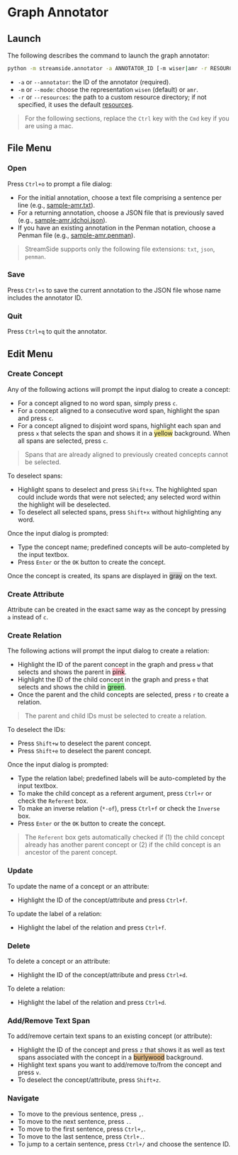 # Graph Annotator

## Launch

The following describes the command to launch the graph annotator:

```bash
python -m streamside.annotator -a ANNOTATOR_ID [-m wiser|amr -r RESOURCE_DIR] &
```
* `-a` or `--annotator`: the ID of the annotator (required).
* `-m` or `--mode`: choose the representation `wisen` (default) or `amr`.
* `-r` or `--resources`: the path to a custom resource directory; if not specified, it uses the default [resources](../streamside/resources/).

> For the following sections, replace the `Ctrl` key with the `Cmd` key if you are using a mac.


## File Menu

### Open

Press `Ctrl+o` to prompt a file dialog:

* For the initial annotation, choose a text file comprising a sentence per line (e.g., [sample-amr.txt](../samples/sample-amr.txt)).
* For a returning annotation, choose a JSON file that is previously saved (e.g., [sample-amr.jdchoi.json](../samples/sample-amr.jdchoi.json)).
* If you have an existing annotation in the Penman notation, choose a Penman file (e.g., [sample-amr.penman](../samples/sample-amr.penman)).

> StreamSide supports only the following file extensions: `txt`, `json`, `penman`. 

### Save

Press `Ctrl+s` to save the current annotation to the JSON file whose name includes the annotator ID.

### Quit

Press `Ctrl+q` to quit the annotator.


## Edit Menu

### Create Concept

Any of the following actions will prompt the input dialog to create a concept:

* For a concept aligned to no word span, simply press `c`.
* For a concept aligned to a consecutive word span, highlight the span and press `c`.
* For a concept aligned to disjoint word spans, highlight each span and press `x` that selects the span and shows it in a <span style="background-color:khaki;">yellow</span> background. When all spans are selected, press `c`.

> Spans that are already aligned to previously created concepts cannot be selected.

To deselect spans:

* Highlight spans to deselect and press `Shift+x`. The highlighted span could include words that were not selected; any selected word within the highlight will be deselected.
* To deselect all selected spans, press `Shift+x` without highlighting any word.


Once the input dialog is prompted:

* Type the concept name; predefined concepts will be auto-completed by the input textbox.
* Press `Enter` or the `OK` button to create the concept.

Once the concept is created, its spans are displayed in <span style="background-color:lightgray;">gray</span> on the text.

### Create Attribute

Attribute can be created in the exact same way as the concept by pressing `a` instead of `c`.

### Create Relation

The following actions will prompt the input dialog to create a relation:

* Highlight the ID of the parent concept in the graph and press `w` that selects and shows the parent in <span style="background-color:lightpink;">pink</span>.
* Highlight the ID of the child concept in the graph and press `e` that selects and shows the child in <span style="background-color:lightgreen;">green</span>.
* Once the parent and the child concepts are selected, press `r` to create a relation.

> The parent and child IDs must be selected to create a relation.

To deselect the IDs:

* Press `Shift+w` to deselect the parent concept.
* Press `Shift+e` to deselect the parent concept.

Once the input dialog is prompted:

* Type the relation label; predefined labels will be auto-completed by the input textbox.
* To make the child concept as a referent argument, press `Ctrl+r` or check the `Referent` box.
* To make an inverse relation (`*-of`), press `Ctrl+f` or check the `Inverse` box.
* Press `Enter` or the `OK` button to create the concept.

> The `Referent` box gets automatically checked if (1) the child concept already has another parent concept or (2) if the child concept is an ancestor of the parent concept.   

### Update

To update the name of a concept or an attribute:

* Highlight the ID of the concept/attribute and press `Ctrl+f`.

To update the label of a relation:

* Highlight the label of the relation and press `Ctrl+f`.

### Delete

To delete a concept or an attribute:

* Highlight the ID of the concept/attribute and press `Ctrl+d`.

To delete a relation:

* Highlight the label of the relation and press `Ctrl+d`.

### Add/Remove Text Span

To add/remove certain text spans to an existing concept (or attribute):

* Highlight the ID of the concept and press `z` that shows it as well as text spans associated with the concept in a <span style="background-color:burlywood;">burlywood</span> background.
* Highlight text spans you want to add/remove to/from the concept and press `v`.
* To deselect the concept/attribute, press `Shift+z`.

### Navigate

* To move to the previous sentence, press `,`.
* To move to the next sentence, press `.`.
* To move to the first sentence, press `Ctrl+,`.
* To move to the last sentence, press `Ctrl+.`.
* To jump to a certain sentence, press `Ctrl+/` and choose the sentence ID.
